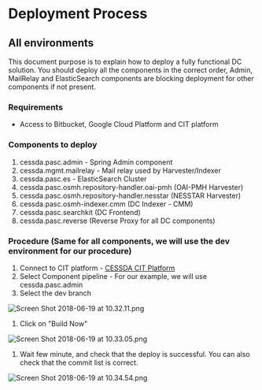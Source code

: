 # Deployment Process

## All environments

This document purpose is to explain how to deploy a fully functional DC solution.
You should deploy all the components in the correct order, Admin, MailRelay and ElasticSearch components are blocking deployment for other components if not present.

### Requirements

- Access to Bitbucket, Google Cloud Platform and CIT platform

### Components to deploy

1. cessda.pasc.admin - Spring Admin component
2. cessda.mgmt.mailrelay - Mail relay used by Harvester/Indexer
3. cessda.pasc.es - ElasticSearch Cluster
4. cessda.pasc.osmh.repository-handler.oai-pmh (OAI-PMH Harvester)
5. cessda.pasc.osmh.repository-handler.nesstar (NESSTAR Harvester)
6. cessda.pasc.osmh-indexer.cmm (DC Indexer - CMM)
7. cessda.pasc.searchkit (DC Frontend)
8. cessda.pasc.reverse (Reverse Proxy for all DC components)

### Procedure (Same for all components, we will use the dev environment for our procedure)

1. Connect to CIT platform - [CESSDA CIT Platform](https://cit.cessda.eu)
1. Select Component pipeline - For our example, we will use cessda.pasc.admin
1. Select the dev branch

![Screen Shot 2018-06-19 at 10.32.11.png](https://bitbucket.org/repo/oLgpneG/images/906901221-Screen%20Shot%202018-06-19%20at%2010.32.11.png)

1. Click on "Build Now"

![Screen Shot 2018-06-19 at 10.33.05.png](https://bitbucket.org/repo/oLgpneG/images/337565825-Screen%20Shot%202018-06-19%20at%2010.33.05.png)

1. Wait few minute, and check that the deploy is successful. You can also check that the commit list is correct.

![Screen Shot 2018-06-19 at 10.34.54.png](https://bitbucket.org/repo/oLgpneG/images/3652916872-Screen%20Shot%202018-06-19%20at%2010.34.54.png)